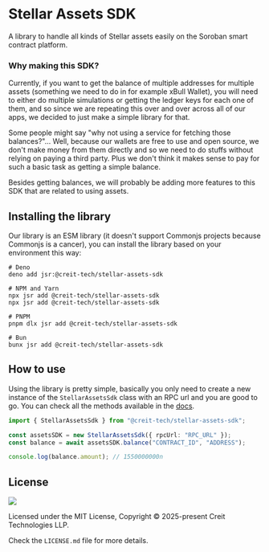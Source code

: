 # Stellar Assets SDK

A library to handle all kinds of Stellar assets easily on the Soroban smart contract platform.

### Why making this SDK?

Currently, if you want to get the balance of multiple addresses for multiple assets (something we need to do in for
example xBull Wallet), you will need to either do multiple simulations or getting the ledger keys for each one of them,
and so since we are repeating this over and over across all of our apps, we decided to just make a simple library for
that.

Some people might say "why not using a service for fetching those balances?"... Well, because our wallets are free to
use and open source, we don't make money from them directly and so we need to do stuffs without relying on paying a
third party. Plus we don't think it makes sense to pay for such a basic task as getting a simple balance.

Besides getting balances, we will probably be adding more features to this SDK that are related to using assets.

## Installing the library

Our library is an ESM library (it doesn't support Commonjs projects because Commonjs is a cancer), you can install the
library based on your environment this way:

```text
# Deno
deno add jsr:@creit-tech/stellar-assets-sdk

# NPM and Yarn
npx jsr add @creit-tech/stellar-assets-sdk
npx jsr add @creit-tech/stellar-assets-sdk

# PNPM
pnpm dlx jsr add @creit-tech/stellar-assets-sdk

# Bun
bunx jsr add @creit-tech/stellar-assets-sdk
```

## How to use

Using the library is pretty simple, basically you only need to create a new instance of the `StellarAssetsSdk` class
with an RPC url and you are good to go. You can check all the methods available in the
[docs](https://jsr.io/@creit-tech/stellar-assets-sdk/doc/~/StellarAssetsSdk).

```typescript
import { StellarAssetsSdk } from "@creit-tech/stellar-assets-sdk";

const assetsSDK = new StellarAssetsSdk({ rpcUrl: "RPC_URL" });
const balance = await assetsSDK.balance("CONTRACT_ID", "ADDRESS");

console.log(balance.amount); // 1550000000n
```

## License

![](https://img.shields.io/badge/License-MIT-lightgrey)

Licensed under the MIT License, Copyright © 2025-present Creit Technologies LLP.

Check the `LICENSE.md` file for more details.
